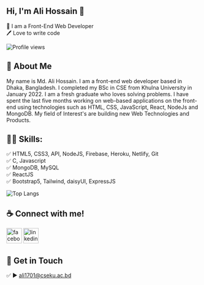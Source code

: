 ## Hi, I'm Ali Hossain 👋
<p>
👑 I am a Front-End Web Developer <br> 
🖊️ Love to write code <br> 
 </p> 

![Profile views](https://gpvc.arturio.dev/AliHossain01)

## 🚀 About Me
My name is Md. Ali Hossain. I am a front-end web developer based in Dhaka, Bangladesh. I completed my BSc in CSE from Khulna University in January 2022. I am a fresh graduate who loves solving problems. I have spent the last five months working on web-based applications on the front-end using technologies such as HTML, CSS, JavaScript, React, NodeJs and MongoDB. My field of Interest's are building new Web Technologies and Products. 

## 👨‍💻 Skills: 
✅ HTML5, CSS3, API, NodeJS, Firebase, Heroku, Netlify, Git <br> 
✅ C, Javascript <br>
✅ MongoDB, MySQL <br>
✅ ReactJS <br>
✅ Bootstrap5, Tailwind, daisyUI, ExpressJS <br>

![Top Langs](https://github-readme-stats.vercel.app/api/top-langs/?username=AliHossain01&layout=compact)

## ☕ Connect with me!
[<img src='https://camo.githubusercontent.com/2d1ffa69dd491ebeca01b2098cf8233dd09950ff5895abccd5b455ca442abc59/68747470733a2f2f696d672e736869656c64732e696f2f62616467652f46616365626f6f6b2d3138373746323f7374796c653d666f722d7468652d6261646765266c6f676f3d66616365626f6f6b266c6f676f436f6c6f723d7768697465' alt='facebook' height='40'>](https://www.facebook.com/ali.hossain.31924/)  [<img src='https://camo.githubusercontent.com/a80d00f23720d0bc9f55481cfcd77ab79e141606829cf16ec43f8cacc7741e46/68747470733a2f2f696d672e736869656c64732e696f2f62616467652f4c696e6b6564496e2d3030373742353f7374796c653d666f722d7468652d6261646765266c6f676f3d6c696e6b6564696e266c6f676f436f6c6f723d7768697465' alt='linkedin' height='40'>](https://www.linkedin.com/in/ali-hossain-7985a818a/)  




## 📧 Get in Touch 
✅  ► ali1701@cseku.ac.bd


